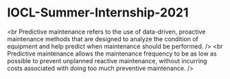 # IOCL-Summer-Internship-2021
<br 
Predictive maintenance refers to the use of data-driven, proactive maintenance methods that are designed to analyze the condition of equipment and help predict when maintenance should be performed.
/>
<br
Predictive maintenance allows the maintenance frequency to be as low as possible to prevent unplanned reactive maintenance, without incurring costs associated with doing too much preventive maintenance.
/>
